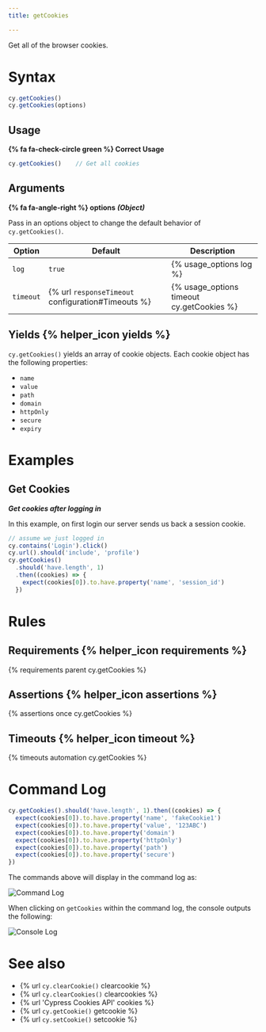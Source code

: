 ```yaml
---
title: getCookies

---
```


Get all of the browser cookies.

# Syntax

```javascript
cy.getCookies()
cy.getCookies(options)
```

## Usage

**{% fa fa-check-circle green %} Correct Usage**

```javascript
cy.getCookies()    // Get all cookies
```

## Arguments

**{% fa fa-angle-right %} options** ***(Object)***

Pass in an options object to change the default behavior of `cy.getCookies()`.

Option | Default | Description
--- | --- | ---
`log` | `true` | {% usage_options log %}
`timeout` | {% url `responseTimeout` configuration#Timeouts %} | {% usage_options timeout cy.getCookies %}

## Yields {% helper_icon yields %}

`cy.getCookies()` yields an array of cookie objects. Each cookie object has the following properties:

- `name`
- `value`
- `path`
- `domain`
- `httpOnly`
- `secure`
- `expiry`

# Examples

## Get Cookies

***Get cookies after logging in***

In this example, on first login our server sends us back a session cookie.

```javascript
// assume we just logged in
cy.contains('Login').click()
cy.url().should('include', 'profile')
cy.getCookies()
  .should('have.length', 1)
  .then((cookies) => {
    expect(cookies[0]).to.have.property('name', 'session_id')
  })
```

# Rules

## Requirements {% helper_icon requirements %}

{% requirements parent cy.getCookies %}

## Assertions {% helper_icon assertions %}

{% assertions once cy.getCookies %}

## Timeouts {% helper_icon timeout %}

{% timeouts automation cy.getCookies %}

# Command Log

```javascript
cy.getCookies().should('have.length', 1).then((cookies) => {
  expect(cookies[0]).to.have.property('name', 'fakeCookie1')
  expect(cookies[0]).to.have.property('value', '123ABC')
  expect(cookies[0]).to.have.property('domain')
  expect(cookies[0]).to.have.property('httpOnly')
  expect(cookies[0]).to.have.property('path')
  expect(cookies[0]).to.have.property('secure')
})
```

The commands above will display in the command log as:

![Command Log](/img/api/getcookies/get-browser-cookies-and-inspect-all-properties.png)

When clicking on `getCookies` within the command log, the console outputs the following:

![Console Log](/img/api/getcookies/test-application-cookies.png)

# See also

- {% url `cy.clearCookie()` clearcookie %}
- {% url `cy.clearCookies()` clearcookies %}
- {% url 'Cypress Cookies API' cookies %}
- {% url `cy.getCookie()` getcookie %}
- {% url `cy.setCookie()` setcookie %}
